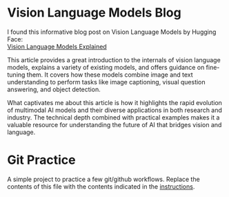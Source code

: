 # Vision Language Models Blog

I found this informative blog post on Vision Language Models by Hugging Face:  
[Vision Language Models Explained](https://huggingface.co/blog/vlms)

This article provides a great introduction to the internals of vision language models, explains a variety of existing models, and offers guidance on fine-tuning them. It covers how these models combine image and text understanding to perform tasks like image captioning, visual question answering, and object detection.

What captivates me about this article is how it highlights the rapid evolution of multimodal AI models and their diverse applications in both research and industry. The technical depth combined with practical examples makes it a valuable resource for understanding the future of AI that bridges vision and language.
# Git Practice
A simple project to practice a few git/github workflows.  Replace the contents of this file with the contents indicated in the [instructions](./instructions.md).

